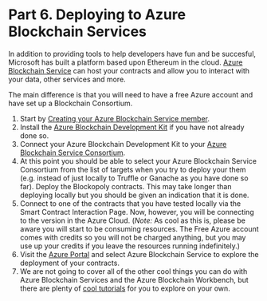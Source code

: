 # Part 6. Deploying to Azure Blockchain Services

In addition to providing tools to help developers have fun and be
succesful, Microsoft has built a platform based upon Ethereum in the
cloud. [Azure Blockchain Service](https://azure.microsoft.com/services/blockchain-service/) can host your contracts and allow you
to interact with your data, other services and more.

The main difference is that you will need to have a free Azure account
and have set up a Blockchain Consortium.

1. Start by [Creating your Azure Blockchain Service member](https://docs.microsoft.com/en-us/azure/blockchain/service/create-member).
2. Install the [Azure Blockchain Development Kit](https://marketplace.visualstudio.com/items?itemName=AzBlockchain.azure-blockchain) if you have not already done so.
3. Connect your Azure Blockchain Development Kit to your [Azure Blockchain Service Consortium](https://docs.microsoft.com/en-us/azure/blockchain/service/connect-vscode).
4. At this point you should be able to select your Azure Blockchain Service Consortium from the list of targets when you try to deploy your them (e.g. instead of just locally to Truffle or Ganache as you have done so far). Deploy the Blockopoly contracts. This may take longer than deploying locally but you should be given an indication that it is done.
5. Connect to one of the contracts that you have tested locally via the Smart Contract Interaction Page. Now, however, you will be connecting to the version in the Azure Cloud. (*Note:* As cool as this is, please be aware you will start to be consuming resources. The Free Azure account comes with credits so you will not be charged anything, but you may use up your credits if you leave the resources running indefinitely.)
6. Visit the [Azure Portal](https://portal.azure.com/) and select Azure Blockchain Service to explore the deployment of your contracts.
7. We are not going to cover all of the other cool things you can do with Azure Blockchain Services and the Azure Blockchain Workbench, but there are plenty of [cool tutorials](https://github.com/Azure-Samples/blockchain-devkit) for you to explore on your own.

